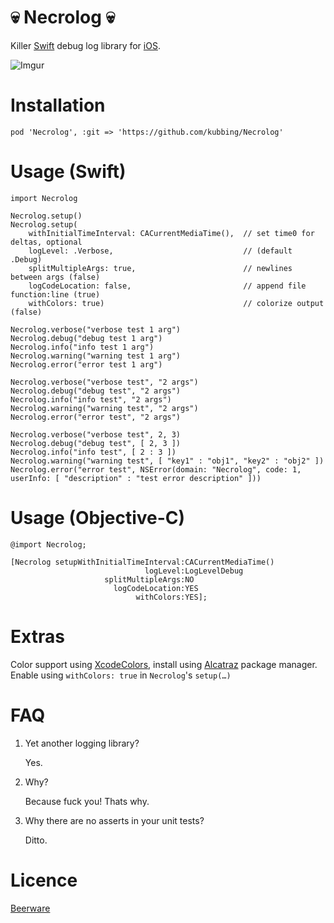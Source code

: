# 💀 Necrolog 💀

Killer [Swift](https://developer.apple.com/swift/)  debug log library for [iOS](http://www.apple.com/ios/).

![Imgur](http://i.imgur.com/RSlWQIy.png)

# Installation

	pod 'Necrolog', :git => 'https://github.com/kubbing/Necrolog'


# Usage (Swift)

	import Necrolog

	Necrolog.setup()
	Necrolog.setup(
		withInitialTimeInterval: CACurrentMediaTime(),  // set time0 for deltas, optional
		logLevel: .Verbose, 						    // (default .Debug)
		splitMultipleArgs: true,                        // newlines between args (false)
		logCodeLocation: false,                         // append file function:line (true)
		withColors: true)                               // colorize output (false)

    Necrolog.verbose("verbose test 1 arg")
    Necrolog.debug("debug test 1 arg")
    Necrolog.info("info test 1 arg")
    Necrolog.warning("warning test 1 arg")
    Necrolog.error("error test 1 arg")
    
    Necrolog.verbose("verbose test", "2 args")
    Necrolog.debug("debug test", "2 args")
    Necrolog.info("info test", "2 args")
    Necrolog.warning("warning test", "2 args")
    Necrolog.error("error test", "2 args")
    
    Necrolog.verbose("verbose test", 2, 3)
    Necrolog.debug("debug test", [ 2, 3 ])
    Necrolog.info("info test", [ 2 : 3 ])
    Necrolog.warning("warning test", [ "key1" : "obj1", "key2" : "obj2" ])
    Necrolog.error("error test", NSError(domain: "Necrolog", code: 1, userInfo: [ "description" : "test error description" ]))

# Usage (Objective-C)

	@import Necrolog;

	[Necrolog setupWithInitialTimeInterval:CACurrentMediaTime()
	                              logLevel:LogLevelDebug
	                     splitMultipleArgs:NO
	                       logCodeLocation:YES
	                            withColors:YES];

# Extras

Color support using [XcodeColors](https://github.com/robbiehanson/XcodeColors), install using [Alcatraz](http://alcatraz.io) package manager. Enable using `withColors: true` in `Necrolog`'s `setup(…)`

# FAQ

1. Yet another logging library?
	
	Yes.
	
2. Why?
	
	Because fuck you! Thats why.
	
3. Why there are no asserts in your unit tests?

	Ditto.
	
# Licence

[Beerware](https://en.wikipedia.org/wiki/Beerware)